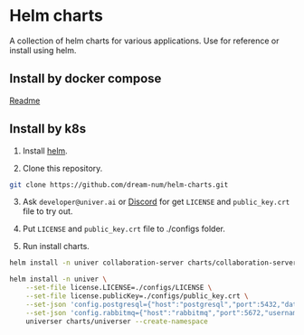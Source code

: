 
# Helm charts

A collection of helm charts for various applications. Use for reference or install using helm.


## Install by docker compose

[Readme](./docker-compose/README.md)


## Install by k8s

1. Install [helm](https://helm.sh/docs/intro/install/).

2. Clone this repository.
```bash
git clone https://github.com/dream-num/helm-charts.git
```

3. Ask `developer@univer.ai` or [Discord](https://discord.gg/z3NKNT6D2f) for get `LICENSE` and `public_key.crt` file to try out.

4. Put `LICENSE` and `public_key.crt` file to ./configs folder.
   
5. Run install charts.
```bash
helm install -n univer collaboration-server charts/collaboration-server --create-namespace 

helm install -n univer \
    --set-file license.LICENSE=./configs/LICENSE \
    --set-file license.publicKey=./configs/public_key.crt \
    --set-json 'config.postgresql={"host":"postgresql","port":5432,"database":"univer","username":"postgres","password":"postgres"}' \
    --set-json 'config.rabbitmq={"host":"rabbitmq","port":5672,"username":"guest","password":"guest"}' \
    universer charts/universer --create-namespace
```